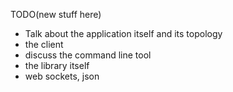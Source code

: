 <!--Title:Storyteller Architecture-->

TODO(new stuff here)

* Talk about the application itself and its topology
* the client
* discuss the command line tool
* the library itself
* web sockets, json
